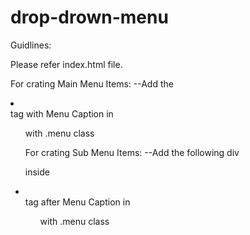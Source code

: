 # drop-drown-menu

Guidlines:

Please refer index.html file.

For crating Main Menu Items:
--Add the <li><Caption></li> tag with Menu Caption in <ul> with .menu class

For crating Sub Menu Items:
--Add the following div

<div class="drop-down-menu" hidden>
                        <ul>
                            <li>Drop Down 1</li>
                            <li>Drop Down 2</li>
                            <li>Drop Down 3</li>
                        </ul>
                    </div>

inside <li></li> tag after Menu Caption in <ul> with .menu class
